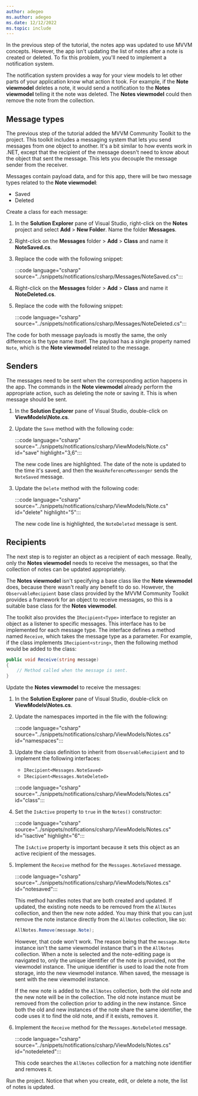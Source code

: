 ```yaml
---
author: adegeo
ms.author: adegeo
ms.date: 12/12/2022
ms.topic: include
---
```


In the previous step of the tutorial, the notes app was updated to use MVVM concepts. However, the app isn't updating the list of notes after a note is created or deleted. To fix this problem, you'll need to implement a notification system.

The notification system provides a way for your view models to let other parts of your application know what action it took. For example, if the **Note viewmodel** deletes a note, it would send a notification to the **Notes viewmodel** telling it the note was deleted. The **Notes viewmodel** could then remove the note from the collection.

## Message types

The previous step of the tutorial added the MVVM Community Toolkit to the project. This toolkit includes a messaging system that lets you send messages from one object to another. It's a bit similar to how events work in .NET, except that the recipient of the message doesn't need to know about the object that sent the message. This lets you decouple the message sender from the receiver.

Messages contain payload data, and for this app, there will be two message types related to the **Note viewmodel**:

- Saved
- Deleted

Create a class for each message:

01. In the **Solution Explorer** pane of Visual Studio, right-click on the **Notes** project and select **Add** > **New Folder**. Name the folder **Messages**.
01. Right-click on the **Messages** folder > **Add** > **Class** and name it **NoteSaved.cs**.
01. Replace the code with the following snippet:

    :::code language="csharp" source="../snippets/notifications/csharp/Messages/NoteSaved.cs":::

01. Right-click on the **Messages** folder > **Add** > **Class** and name it **NoteDeleted.cs**.
01. Replace the code with the following snippet:

    :::code language="csharp" source="../snippets/notifications/csharp/Messages/NoteDeleted.cs":::

The code for both message payloads is mostly the same, the only difference is the type name itself. The payload has a single property named `Note`, which is the **Note viewmodel** related to the message.

## Senders

The messages need to be sent when the corresponding action happens in the app. The commands in the **Note viewmodel** already perform the appropriate action, such as deleting the note or saving it. This is when message should be sent.

01. In the **Solution Explorer** pane of Visual Studio, double-click on **ViewModels\\Note.cs**.
01. Update the `Save` method with the following code:

    :::code language="csharp" source="../snippets/notifications/csharp/ViewModels/Note.cs" id="save" highlight="3,6":::

    The new code lines are highlighted. The date of the note is updated to the time it's saved, and then the `WeakReferenceMessenger` sends the `NoteSaved` message.

01. Update the `Delete` method with the following code:

    :::code language="csharp" source="../snippets/notifications/csharp/ViewModels/Note.cs" id="delete" highlight="5":::

    The new code line is highlighted, the `NoteDeleted` message is sent.

## Recipients

The next step is to register an object as a recipient of each message. Really, only the **Notes viewmodel** needs to receive the messages, so that the collection of notes can be updated appropriately.

The **Notes viewmodel** isn't specifying a base class like the **Note viewmodel** does, because there wasn't really any benefit to do so. However, the `ObservableRecipient` base class provided by the MVVM Community Toolkit provides a framework for an object to receive messages, so this is a suitable base class for the **Notes viewmodel**.

The toolkit also provides the `IRecipient<Type>` interface to register an object as a listener to specific messages. This interface has to be implemented for each message type. The interface defines a method named `Receive`, which takes the message type as a parameter. For example, if the class implements `IRecipient<string>`, then the following method would be added to the class:

```csharp
public void Receive(string message)
{
    // Method called when the message is sent.
}
```

Update the **Notes viewmodel** to receive the messages:

01. In the **Solution Explorer** pane of Visual Studio, double-click on **ViewModels\\Notes.cs**.
01. Update the namespaces imported in the file with the following:

    :::code language="csharp" source="../snippets/notifications/csharp/ViewModels/Notes.cs" id="namespaces":::

01. Update the class definition to inherit from `ObservableRecipient` and to implement the following interfaces:

    - `IRecipient<Messages.NoteSaved>`
    - `IRecipient<Messages.NoteDeleted>`

    :::code language="csharp" source="../snippets/notifications/csharp/ViewModels/Notes.cs" id="class":::

01. Set the `IsActive` property to `true` in the `Notes()` constructor:

    :::code language="csharp" source="../snippets/notifications/csharp/ViewModels/Notes.cs" id="isactive" highlight="6":::

    The `IsActive` property is important because it sets this object as an active recipient of the messages.

01. Implement the `Receive` method for the `Messages.NoteSaved` message.

    :::code language="csharp" source="../snippets/notifications/csharp/ViewModels/Notes.cs" id="notesaved":::

    This method handles notes that are both created and updated. If updated, the existing note needs to be removed from the `AllNotes` collection, and then the new note added. You may think that you can just remove the note instance directly from the `AllNotes` collection, like so:

    ```csharp
    AllNotes.Remove(message.Note);
    ```

    However, that code won't work. The reason being that the `message.Note` instance isn't the same viewmodel instance that's in the `AllNotes` collection. When a note is selected and the note-editing page is navigated to, only the unique identifier of the note is provided, not the viewmodel instance. The unique identifier is used to load the note from storage, into the new viewmodel instance. When saved, the message is sent with the new viewmodel instance.

    If the new note is added to the `AllNotes` collection, both the old note and the new note will be in the collection. The old note instance must be removed from the collection prior to adding in the new instance. Since both the old and new instances of the note share the same identifier, the code uses it to find the old note, and if it exists, removes it.

01. Implement the `Receive` method for the `Messages.NoteDeleted` message.

    :::code language="csharp" source="../snippets/notifications/csharp/ViewModels/Notes.cs" id="notedeleted":::

    This code searches the `AllNotes` collection for a matching note identifier and removes it.

Run the project. Notice that when you create, edit, or delete a note, the list of notes is updated.
